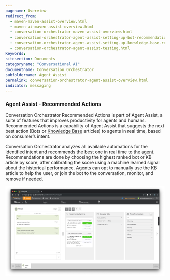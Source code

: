 ```yaml
---
pagename: Overview
redirect_from:
  - maven-maven-assist-overview.html
  - maven-ai-maven-assist-overview.html
  - conversation-orchestrator-maven-assist-overview.html
  - conversation-orchestrator-agent-assist-setting-up-bot-recommendations.html
  - conversation-orchestrator-agent-assist-setting-up-knowledge-base-recommendations.html
  - conversation-orchestrator-agent-assist-testing.html
Keywords:
sitesection: Documents
categoryname: "Conversational AI"
documentname: Conversation Orchestrator
subfoldername: Agent Assist
permalink: conversation-orchestrator-agent-assist-overview.html
indicator: messaging
---
```


### Agent Assist - Recommended Actions

Conversation Orchestrator Recommended Actions is part of Agent Assist, a suite of features that improves productivity for agents and humans. Recommended Actions is a capability of Agent Assist that suggests the next best action (Bots or [Knowledge Base](conversation-builder-knowledge-base.html) articles) to agents in real time, based on consumer’s intent. 

Conversation Orchestrator analyzes all available automations for the identified intent and recommends the best one in real time to the agent. Recommendations are done by choosing the highest ranked bot or KB article by score, after calibrating the score using a machine learned signal about the historical performance. Agents can opt to manually use the KB article to help the user, or join the bot to the conversation, monitor, and remove if needed. 

<img class="fancyimage" width="800" src="img/maven/image_1.png">